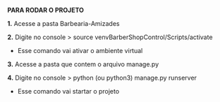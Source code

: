 **PARA RODAR O PROJETO**

**1.** Acesse a pasta Barbearia-Amizades

**2.** Digite no console > source venvBarberShopControl/Scripts/activate
   - Esse comando vai ativar o ambiente virtual

**3.** Acesse a pasta que contem o arquivo manage.py

**4.** Digite no console > python (ou python3) manage.py runserver
   - Esse comando vai startar o projeto
